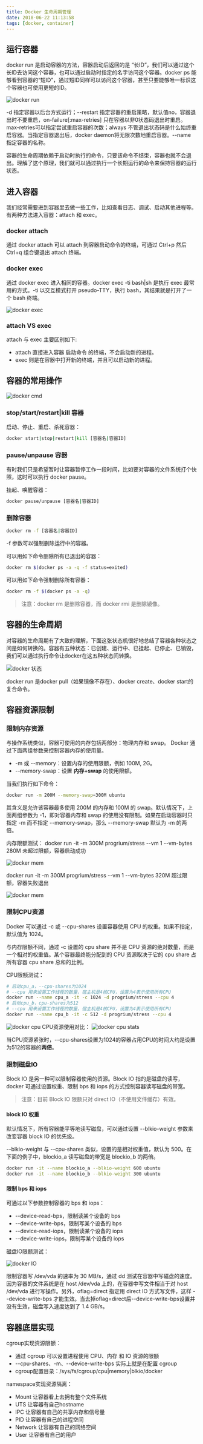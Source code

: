 ```yaml
---
title: Docker 生命周期管理
date: 2018-06-22 11:13:58
tags: [docker, container]
---
```

## 运行容器

docker run 是启动容器的方法，容器启动后返回的是 “长ID”，我们可以通过这个长ID去访问这个容器，也可以通过启动时指定的名字访问这个容器。docker ps 能够看到容器的“短ID”，通过短ID同样可以访问这个容器，甚至只要能够唯一标识这个容器也可使用更短的ID。

![docker run](/imgs/201806/docker_run.jpg)

-d 指定容器以后台方式运行；--restart 指定容器的重启策略，默认值no，容器退出时不要重启，on-failure[:max-retries] 只在容器以非0状态码退出时重启。max-retries可以指定尝试重启容器的次数；always 不管退出状态码是什么始终重启容器。当指定容器退出后，docker daemon将无限次数地重启容器。--name 指定容器的名称。

容器的生命周期依赖于启动时执行的命令，只要该命令不结束，容器也就不会退出。理解了这个原理，我们就可以通过执行一个长期运行的命令来保持容器的运行状态。
<!-- more -->

## 进入容器

我们经常需要进到容器里去做一些工作，比如查看日志、调试、启动其他进程等。有两种方法进入容器：attach 和 exec。

### docker attach
通过 docker attach 可以 attach 到容器启动命令的终端，可通过 Ctrl+p 然后 Ctrl+q 组合键退出 attach 终端。

### docker exec
通过 docker exec 进入相同的容器。docker exec -ti <container id> bash|sh 是执行 exec 最常用的方式。-ti 以交互模式打开 pseudo-TTY，执行 bash，其结果就是打开了一个 bash 终端。

![docker exec](/imgs/201806/docker_attach_exec.jpg)

### attach VS exec

attach 与 exec 主要区别如下:

- attach 直接进入容器 启动命令 的终端，不会启动新的进程。
- exec 则是在容器中打开新的终端，并且可以启动新的进程。

## 容器的常用操作

![docker cmd](/imgs/201806/docker_cmd.jpg)

### stop/start/restart|kill 容器

启动、停止、重启、杀死容器：
```bash
docker start|stop|restart|kill [容器名|容器ID]
```

### pause/unpause 容器

有时我们只是希望暂时让容器暂停工作一段时间，比如要对容器的文件系统打个快照，这时可以执行 docker pause。

挂起、唤醒容器：
```bash
docker pause/unpause [容器名|容器ID]
```

### 删除容器

```bash
docker rm -f [容器名|容器ID]
```

-f 参数可以强制删除运行中的容器。

可以用如下命令删除所有已退出的容器：
```bash
docker rm $(docker ps -a -q -f status=exited)
```

可以用如下命令强制删除所有容器：
```bash
docker rm -f $(docker ps -a -q)
```

>注意：docker rm 是删除容器，而 docker rmi 是删除镜像。

## 容器的生命周期

对容器的生命周期有了大致的理解，下面这张状态机很好地总结了容器各种状态之间是如何转换的。容器有五种状态：已创建、运行中、已挂起、已停止、已销毁，我们可以通过执行命令让docker在这五种状态间转换。

![docker 状态](/imgs/201806/docker_run_stats.png)

docker run 是docker pull（如果镜像不存在）、docker create、docker start的复合命令。

## 容器资源限制

### 限制内存资源

与操作系统类似，容器可使用的内存包括两部分：物理内存和 swap。 Docker 通过下面两组参数来控制容器内存的使用量。

- -m 或 --memory：设置内存的使用限额，例如 100M, 2G。
- --memory-swap：设置 **内存+swap** 的使用限额。

当我们执行如下命令：
```bash
docker run -m 200M --memory-swap=300M ubuntu
```

其含义是允许该容器最多使用 200M 的内存和 100M 的 swap。默认情况下，上面两组参数为 -1，即对容器内存和 swap 的使用没有限制。如果在启动容器时只指定 -m 而不指定 --memory-swap，那么 --memory-swap 默认为 -m 的两倍。

内存限额测试：
docker run -it -m 300M progrium/stress --vm 1 --vm-bytes 280M  未超过限额，容器启动成功

![docker mem](/imgs/201806/docker_mem_success.jpg)

docker run -it -m 300M progrium/stress --vm 1 --vm-bytes 320M  超过限额，容器失败退出

![docker mem](/imgs/201806/docker_mem_fail.jpg)

### 限制CPU资源

Docker 可以通过 -c 或 --cpu-shares 设置容器使用 CPU 的权重。如果不指定，默认值为 1024。

与内存限额不同，通过 -c 设置的 cpu share 并不是 CPU 资源的绝对数量，而是一个相对的权重值。某个容器最终能分配到的 CPU 资源取决于它的 cpu share 占所有容器 cpu share 总和的比例。

CPU限额测试：

```bash
# 启动cpu_a，--cpu-shares为1024
# --cpu 用来设置工作线程的数量，宿主机是4核CPU，设置为4表示使用所有CPU
docker run --name cpu_a -it -c 1024 -d progrium/stress --cpu 4
# 启动cpu_b，cpu-shares为512
# --cpu 用来设置工作线程的数量，宿主机是4核CPU，设置为4表示使用所有CPU
docker run --name cpu_b -it -c 512 -d progrium/stress --cpu 4
```
![docker cpu](/imgs/201806/docker_cpu.jpg)
CPU资源使用对比：
![docker cpu stats](/imgs/201806/docker_stats.jpg)

当CPU资源紧张时，--cpu-shares设置为1024的容器占用CPU的时间大约是设置为512的容器的**两倍**。

### 限制磁盘IO

Block IO 是另一种可以限制容器使用的资源。Block IO 指的是磁盘的读写，docker 可通过设置权重、限制 bps 和 iops 的方式控制容器读写磁盘的带宽。

>注意：目前 Block IO 限额只对 direct IO（不使用文件缓存）有效。

#### block IO 权重
默认情况下，所有容器能平等地读写磁盘，可以通过设置 --blkio-weight 参数来改变容器 block IO 的优先级。

--blkio-weight 与 --cpu-shares 类似，设置的是相对权重值，默认为 500。在下面的例子中，blockio_a 读写磁盘的带宽是 blockio_b 的两倍。
```bash
docker run -it --name blockio_a --blkio-weight 600 ubuntu
docker run -it --name blockio_b --blkio-weight 300 ubuntu
```

#### 限制 bps 和 iops

可通过以下参数控制容器的 bps 和 iops：
- --device-read-bps，限制读某个设备的 bps
- --device-write-bps，限制写某个设备的 bps
- --device-read-iops，限制读某个设备的 iops
- --device-write-iops，限制写某个设备的 iops

磁盘IO限额测试：

![docker IO](/imgs/201806/docker_io.png)

限制容器写 /dev/vda 的速率为 30 MB/s，通过 dd 测试在容器中写磁盘的速度。因为容器的文件系统是在 host /dev/vda 上的，在容器中写文件相当于对 host /dev/vda 进行写操作。另外，oflag=direct 指定用 direct IO 方式写文件，这样 --device-write-bps 才能生效。当去掉oflag=direct后--device-write-bps设置并没有生效，磁盘写入速度达到了 1.4 GB/s。

## 容器底层实现

cgroup实现资源限额：
- 通过 cgroup 可以设置进程使用 CPU、内存 和 IO 资源的限额
- --cpu-shares、-m、--device-write-bps 实际上就是在配置 cgroup
- cgroup配置目录：/sys/fs/cgroup/cpu|memory|blkio/docker

namespace实现资源隔离：
- Mount     让容器看上去拥有整个文件系统
- UTS          让容器有自己hostname
- IPC           让容器有自己的共享内存和信号量
- PID           让容器有自己的进程空间
- Network  让容器有自己的网络空间
- User         让容器有自己的用户
